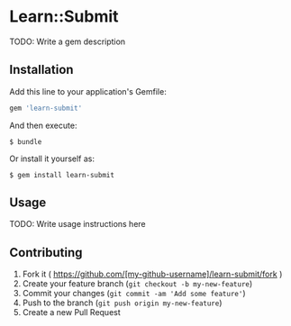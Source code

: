 # Learn::Submit

TODO: Write a gem description

## Installation

Add this line to your application's Gemfile:

```ruby
gem 'learn-submit'
```

And then execute:

    $ bundle

Or install it yourself as:

    $ gem install learn-submit

## Usage

TODO: Write usage instructions here

## Contributing

1. Fork it ( https://github.com/[my-github-username]/learn-submit/fork )
2. Create your feature branch (`git checkout -b my-new-feature`)
3. Commit your changes (`git commit -am 'Add some feature'`)
4. Push to the branch (`git push origin my-new-feature`)
5. Create a new Pull Request
